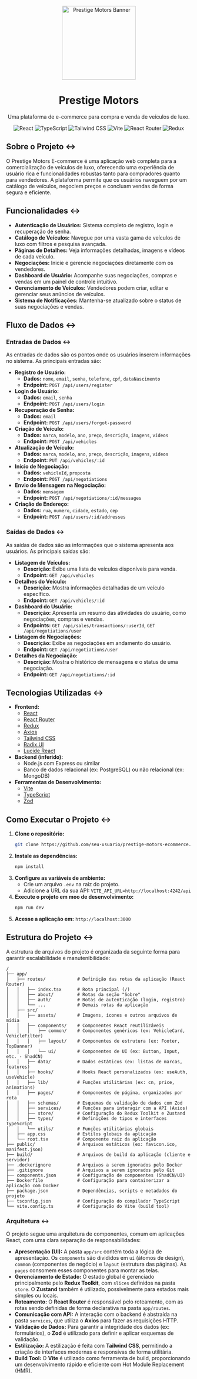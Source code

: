 <p align="center">
  <img src="https://i.pinimg.com/736x/61/68/da/6168dad52605b78d08badb29d067a71a.jpg" alt="Prestige Motors Banner" width="200"/>
</p>


<h1 align="center">Prestige Motors</h1>

<div align="center">
  <p>Uma plataforma de e-commerce para compra e venda de veículos de luxo.</p>
</div>


<p align="center">
  <img src="https://img.shields.io/badge/React-20232A?style=for-the-badge&logo=react&logoColor=61DAFB" alt="React"/>
  <img src="https://img.shields.io/badge/TypeScript-007ACC?style=for-the-badge&logo=typescript&logoColor=white" alt="TypeScript"/>
  <img src="https://img.shields.io/badge/Tailwind_CSS-38B2AC?style=for-the-badge&logo=tailwind-css&logoColor=white" alt="Tailwind CSS"/>
  <img src="https://img.shields.io/badge/Vite-646CFF?style=for-the-badge&logo=vite&logoColor=white" alt="Vite"/>
  <img src="https://img.shields.io/badge/React_Router-CA4245?style=for-the-badge&logo=react-router&logoColor=white" alt="React Router"/>
  <img src="https://img.shields.io/badge/Redux-593D88?style=for-the-badge&logo=redux&logoColor=white" alt="Redux"/>
</p>

##  Sobre o Projeto <->

O Prestige Motors E-commerce é uma aplicação web completa para a comercialização de veículos de luxo, oferecendo uma experiência de usuário rica e funcionalidades robustas tanto para compradores quanto para vendedores. A plataforma permite que os usuários naveguem por um catálogo de veículos, negociem preços e concluam vendas de forma segura e eficiente.

##  Funcionalidades <->

- **Autenticação de Usuários:** Sistema completo de registro, login e recuperação de senha.
- **Catálogo de Veículos:** Navegue por uma vasta gama de veículos de luxo com filtros e pesquisa avançada.
- **Páginas de Detalhes:** Veja informações detalhadas, imagens e vídeos de cada veículo.
- **Negociações:** Inicie e gerencie negociações diretamente com os vendedores.
- **Dashboard de Usuário:** Acompanhe suas negociações, compras e vendas em um painel de controle intuitivo.
- **Gerenciamento de Veículos:** Vendedores podem criar, editar e gerenciar seus anúncios de veículos.
- **Sistema de Notificações:** Mantenha-se atualizado sobre o status de suas negociações e vendas.

##  Fluxo de Dados <->

### Entradas de Dados <->

As entradas de dados são os pontos onde os usuários inserem informações no sistema. As principais entradas são:

- **Registro de Usuário:**
  - **Dados:** `nome`, `email`, `senha`, `telefone`, `cpf`, `dataNascimento`
  - **Endpoint:** `POST /api/users/register`
- **Login de Usuário:**
  - **Dados:** `email`, `senha`
  - **Endpoint:** `POST /api/users/login`
- **Recuperação de Senha:**
  - **Dados:** `email`
  - **Endpoint:** `POST /api/users/forgot-password`
- **Criação de Veículo:**
  - **Dados:** `marca`, `modelo`, `ano`, `preço`, `descrição`, `imagens`, `vídeos`
  - **Endpoint:** `POST /api/vehicles`
- **Atualização de Veículo:**
  - **Dados:** `marca`, `modelo`, `ano`, `preço`, `descrição`, `imagens`, `vídeos`
  - **Endpoint:** `PUT /api/vehicles/:id`
- **Início de Negociação:**
  - **Dados:** `vehicleId`, `proposta`
  - **Endpoint:** `POST /api/negotiations`
- **Envio de Mensagem na Negociação:**
  - **Dados:** `mensagem`
  - **Endpoint:** `POST /api/negotiations/:id/messages`
- **Criação de Endereço:**
  - **Dados:** `rua`, `numero`, `cidade`, `estado`, `cep`
  - **Endpoint:** `POST /api/users/:id/addresses`

### Saídas de Dados <->

As saídas de dados são as informações que o sistema apresenta aos usuários. As principais saídas são:

- **Listagem de Veículos:**
  - **Descrição:** Exibe uma lista de veículos disponíveis para venda.
  - **Endpoint:** `GET /api/vehicles`
- **Detalhes do Veículo:**
  - **Descrição:** Mostra informações detalhadas de um veículo específico.
  - **Endpoint:** `GET /api/vehicles/:id`
- **Dashboard do Usuário:**
  - **Descrição:** Apresenta um resumo das atividades do usuário, como negociações, compras e vendas.
  - **Endpoints:** `GET /api/sales/transactions/:userId`, `GET /api/negotiations/user`
- **Listagem de Negociações:**
  - **Descrição:** Exibe as negociações em andamento do usuário.
  - **Endpoint:** `GET /api/negotiations/user`
- **Detalhes da Negociação:**
  - **Descrição:** Mostra o histórico de mensagens e o status de uma negociação.
  - **Endpoint:** `GET /api/negotiations/:id`

##  Tecnologias Utilizadas <->

- **Frontend:**
  - [React](https://reactjs.org/)
  - [React Router](https://reactrouter.com/)
  - [Redux](https://redux.js.org/)
  - [Axios](https://axios-http.com/)
  - [Tailwind CSS](https://tailwindcss.com/)
  - [Radix UI](https://www.radix-ui.com/)
  - [Lucide React](https://lucide.dev/)
- **Backend (inferido):**
  - Node.js com Express ou similar
  - Banco de dados relacional (ex: PostgreSQL) ou não relacional (ex: MongoDB)
- **Ferramentas de Desenvolvimento:**
  - [Vite](https://vitejs.dev/)
  - [TypeScript](https://www.typescriptlang.org/)
  - [Zod](https://zod.dev/)

##  Como Executar o Projeto <->

1. **Clone o repositório:**
   ```bash
   git clone https://github.com/seu-usuario/prestige-motors-ecommerce.git
   ```
2. **Instale as dependências:**
   ```bash
   npm install
   ```
3. **Configure as variáveis de ambiente:**
   - Crie um arquivo `.env` na raiz do projeto.
   - Adicione a URL da sua API: `VITE_API_URL=http://localhost:4242/api`
4. **Execute o projeto em moo de desenvolvimento:**
   ```bash
   npm run dev
   ```
5. **Acesse a aplicação em:** `http://localhost:3000`

## Estrutura do Projeto <->

A estrutura de arquivos do projeto é organizada da seguinte forma para garantir escalabilidade e manutenibilidade:

```
/
├── app/
│   ├── routes/            # Definição das rotas da aplicação (React Router)
│   │   ├── index.tsx      # Rota principal (/)
│   │   ├── about/         # Rotas da seção "Sobre"
│   │   ├── auth/          # Rotas de autenticação (login, registro)
│   │   └── ...            # Demais rotas da aplicação
│   ├── src/
│   │   ├── assets/        # Imagens, ícones e outros arquivos de mídia
│   │   ├── components/    # Componentes React reutilizáveis
│   │   │   ├── common/    # Componentes genéricos (ex: VehicleCard, VehicleFilter)
│   │   │   ├── layout/    # Componentes de estrutura (ex: Footer, TopBanner)
│   │   │   └── ui/        # Componentes de UI (ex: Button, Input, etc. - ShadCN)
│   │   ├── data/          # Dados estáticos (ex: listas de marcas, features)
│   │   ├── hooks/         # Hooks React personalizados (ex: useAuth, useVehicle)
│   │   ├── lib/           # Funções utilitárias (ex: cn, price, animations)
│   │   ├── pages/         # Componentes de página, organizados por rota
│   │   ├── schemas/       # Esquemas de validação de dados com Zod
│   │   ├── services/      # Funções para interagir com a API (Axios)
│   │   ├── store/         # Configuração do Redux Toolkit e Zustand
│   │   ├── types/         # Definições de tipos e interfaces TypeScript
│   │   └── utils/         # Funções utilitárias globais
│   ├── app.css            # Estilos globais da aplicação
│   └── root.tsx           # Componente raiz da aplicação
├── public/                # Arquivos estáticos (ex: favicon.ico, manifest.json)
├── build/                 # Arquivos de build da aplicação (cliente e servidor)
├── .dockerignore          # Arquivos a serem ignorados pelo Docker
├── .gitignore             # Arquivos a serem ignorados pelo Git
├── components.json        # Configuração de componentes (ShadCN/UI)
├── Dockerfile             # Configuração para containerizar a aplicação com Docker
├── package.json           # Dependências, scripts e metadados do projeto
├── tsconfig.json          # Configuração do compilador TypeScript
└── vite.config.ts         # Configuração do Vite (build tool)
```

### Arquitetura <->

O projeto segue uma arquitetura de componentes, comum em aplicações React, com uma clara separação de responsabilidades:

- **Apresentação (UI):** A pasta `app/src` contém toda a lógica de apresentação. Os `components` são divididos em `ui` (átomos de design), `common` (componentes de negócio) e `layout` (estrutura das páginas). As `pages` consomem esses componentes para montar as telas.
- **Gerenciamento de Estado:** O estado global é gerenciado principalmente pelo **Redux Toolkit**, com `slices` definidos na pasta `store`. O **Zustand** também é utilizado, possivelmente para estados mais simples ou locais.
- **Roteamento:** O **React Router** é responsável pelo roteamento, com as rotas sendo definidas de forma declarativa na pasta `app/routes`.
- **Comunicação com API:** A interação com o backend é abstraída na pasta `services`, que utiliza o **Axios** para fazer as requisições HTTP.
- **Validação de Dados:** Para garantir a integridade dos dados (ex: formulários), o **Zod** é utilizado para definir e aplicar esquemas de validação.
- **Estilização:** A estilização é feita com **Tailwind CSS**, permitindo a criação de interfaces modernas e responsivas de forma utilitária.
- **Build Tool:** O **Vite** é utilizado como ferramenta de build, proporcionando um desenvolvimento rápido e eficiente com Hot Module Replacement (HMR).